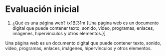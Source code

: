 # Evaluación inicial

1. ¿Qué es una página web?
\x1B[31m {Una página web es un documento digital que puede contener texto, sonido, vídeo, programas, enlaces, imágenes, hipervínculos y otros elementos.}]


Una página web es un documento digital que puede contener texto, sonido, vídeo, programas, enlaces, imágenes, hipervínculos y otros elementos.